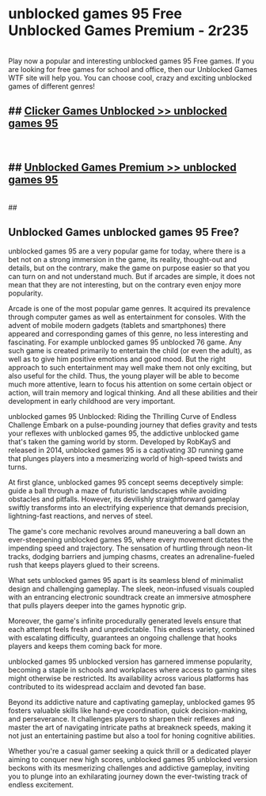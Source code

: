 # unblocked games 95 Free Unblocked Games Premium - 2r235 <br>
<br>
Play now a popular and interesting unblocked games 95 Free games. If you are looking for free games for school and office, then our Unblocked Games WTF site will help you. You can choose cool, crazy and exciting unblocked games of different genres!


## ##  [Clicker Games Unblocked >> unblocked games 95](http://freeplayer.one?title=unblocked_games_95&ref=M1)
  <br>

##  ## [Unblocked Games Premium >> unblocked games 95](http://freeplayer.one?title=unblocked_games_95&ref=M1)
  <br>
  ##



## Unblocked Games unblocked games 95 Free?

unblocked games 95 are a very popular game for today, where there is a bet not on a strong immersion in the game, its reality, thought-out and details, but on the contrary, make the game on purpose easier so that you can turn on and not understand much. But if arcades are simple, it does not mean that they are not interesting, but on the contrary even enjoy more popularity.

Arcade is one of the most popular game genres. It acquired its prevalence through computer games as well as entertainment for consoles. With the advent of mobile modern gadgets (tablets and smartphones) there appeared and corresponding games of this genre, no less interesting and fascinating. For example unblocked games 95 unblocked 76 game. Any such game is created primarily to entertain the child (or even the adult), as well as to give him positive emotions and good mood. But the right approach to such entertainment may well make them not only exciting, but also useful for the child. Thus, the young player will be able to become much more attentive, learn to focus his attention on some certain object or action, will train memory and logical thinking. And all these abilities and their development in early childhood are very important.

unblocked games 95 Unblocked: Riding the Thrilling Curve of Endless Challenge
Embark on a pulse-pounding journey that defies gravity and tests your reflexes with unblocked games 95, the addictive unblocked game that's taken the gaming world by storm. Developed by RobKayS and released in 2014, unblocked games 95 is a captivating 3D running game that plunges players into a mesmerizing world of high-speed twists and turns.

At first glance, unblocked games 95 concept seems deceptively simple: guide a ball through a maze of futuristic landscapes while avoiding obstacles and pitfalls. However, its devilishly straightforward gameplay swiftly transforms into an electrifying experience that demands precision, lightning-fast reactions, and nerves of steel.

The game's core mechanic revolves around maneuvering a ball down an ever-steepening unblocked games 95, where every movement dictates the impending speed and trajectory. The sensation of hurtling through neon-lit tracks, dodging barriers and jumping chasms, creates an adrenaline-fueled rush that keeps players glued to their screens.

What sets unblocked games 95 apart is its seamless blend of minimalist design and challenging gameplay. The sleek, neon-infused visuals coupled with an entrancing electronic soundtrack create an immersive atmosphere that pulls players deeper into the games hypnotic grip.

Moreover, the game's infinite procedurally generated levels ensure that each attempt feels fresh and unpredictable. This endless variety, combined with escalating difficulty, guarantees an ongoing challenge that hooks players and keeps them coming back for more.

unblocked games 95 unblocked version has garnered immense popularity, becoming a staple in schools and workplaces where access to gaming sites might otherwise be restricted. Its availability across various platforms has contributed to its widespread acclaim and devoted fan base.

Beyond its addictive nature and captivating gameplay, unblocked games 95 fosters valuable skills like hand-eye coordination, quick decision-making, and perseverance. It challenges players to sharpen their reflexes and master the art of navigating intricate paths at breakneck speeds, making it not just an entertaining pastime but also a tool for honing cognitive abilities.

Whether you're a casual gamer seeking a quick thrill or a dedicated player aiming to conquer new high scores, unblocked games 95 unblocked version beckons with its mesmerizing challenges and addictive gameplay, inviting you to plunge into an exhilarating journey down the ever-twisting track of endless excitement.